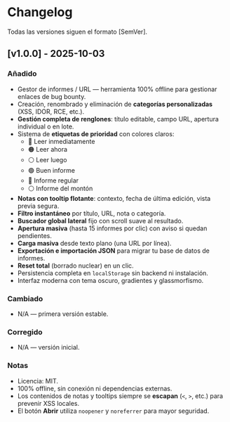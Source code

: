 # Changelog

Todas las versiones siguen el formato [SemVer].

## [v1.0.0] - 2025-10-03
### Añadido
- Gestor de informes / URL — herramienta 100% offline para gestionar enlaces de bug bounty.
- Creación, renombrado y eliminación de **categorías personalizadas** (XSS, IDOR, RCE, etc.).
- **Gestión completa de renglones**: título editable, campo URL, apertura individual o en lote.
- Sistema de **etiquetas de prioridad** con colores claros:
  - 🔴 Leer inmediatamente  
  - 🟠 Leer ahora  
  - ⚪ Leer luego  
  - 🟢 Buen informe  
  - 🔵 Informe regular  
  - ⚪ Informe del montón
- **Notas con tooltip flotante**: contexto, fecha de última edición, vista previa segura.
- **Filtro instantáneo** por título, URL, nota o categoría.
- **Buscador global lateral** fijo con scroll suave al resultado.
- **Apertura masiva** (hasta 15 informes por clic) con aviso si quedan pendientes.
- **Carga masiva** desde texto plano (una URL por línea).
- **Exportación e importación JSON** para migrar tu base de datos de informes.
- **Reset total** (borrado nuclear) en un clic.
- Persistencia completa en `localStorage` sin backend ni instalación.
- Interfaz moderna con tema oscuro, gradientes y glassmorfismo.

### Cambiado
- N/A — primera versión estable.

### Corregido
- N/A — versión inicial.

### Notas
- Licencia: MIT.
- 100% offline, sin conexión ni dependencias externas.
- Los contenidos de notas y tooltips siempre se **escapan** (`<`, `>`, etc.) para prevenir XSS locales.
- El botón **Abrir** utiliza `noopener` y `noreferrer` para mayor seguridad.
